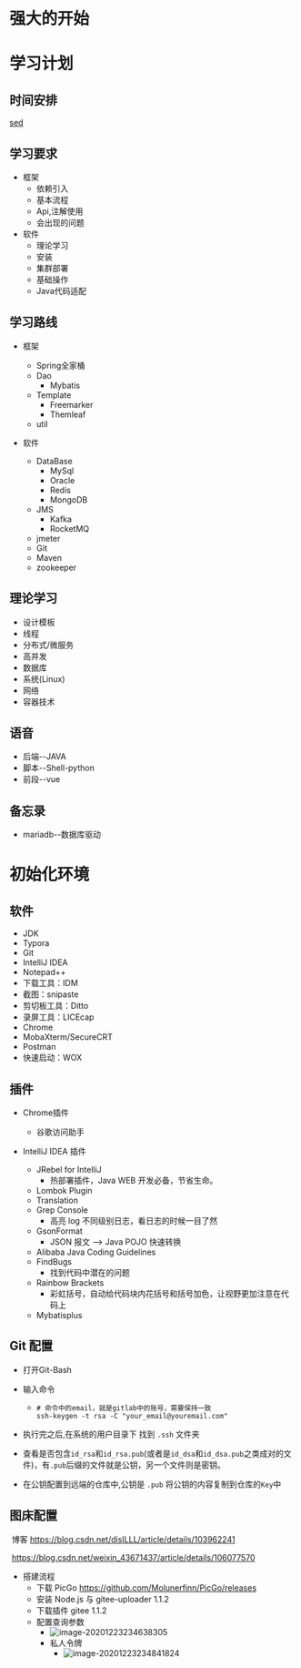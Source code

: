 # 强大的开始

# 学习计划

## 时间安排

[sed](./linux/命令.md#sed)

## 学习要求

- 框架
  - 依赖引入
  - 基本流程
  - Api,注解使用
  - 会出现的问题
- 软件
  - 理论学习
  - 安装
  - 集群部署
  - 基础操作
  - Java代码适配

## 学习路线

- 框架

  - Spring全家桶
  - Dao
    - Mybatis
  - Template
    - Freemarker
    - Themleaf
  - util

- 软件

  - DataBase
    - MySql
    - Oracle
    - Redis
    - MongoDB
  - JMS
    - Kafka
    - RocketMQ
  - jmeter
  - Git
  - Maven
  - zookeeper
## 理论学习

  - 设计模板
  - 线程
  - 分布式/微服务
  - 高并发
  - 数据库
  - 系统(Linux)
  - 网络
  - 容器技术



## 语音

- 后端--JAVA
- 脚本--Shell-python
- 前段--vue

## 备忘录

- mariadb--数据库驱动

  

# 初始化环境

## 软件

- JDK
- Typora
- Git 
- IntelliJ IDEA
- Notepad++
- 下载工具：IDM
- 截图：snipaste
- 剪切板工具：Ditto
- 录屏工具：LICEcap
- Chrome
- MobaXterm/SecureCRT
- Postman
- 快速启动：WOX

## 插件

- Chrome插件
  - 谷歌访问助手

- IntelliJ IDEA 插件
  - JRebel for IntelliJ
    - 热部署插件，Java WEB 开发必备，节省生命。
  - Lombok Plugin
  - Translation
  - Grep Console
    - 高亮 log 不同级别日志，看日志的时候一目了然
  - GsonFormat
    - JSON 报文 –> Java POJO 快速转换
  - Alibaba Java Coding Guidelines
  - FindBugs
    - 找到代码中潜在的问题
  - Rainbow Brackets
    - 彩虹括号，自动给代码块内花括号和括号加色，让视野更加注意在代码上
  - Mybatisplus



## Git 配置

- 打开Git-Bash

- 输入命令

  - ```shell
    # 命令中的email，就是gitlab中的账号，需要保持一致
    ssh-keygen -t rsa -C "your_email@youremail.com"
    ```

- 执行完之后,在系统的用户目录下 找到 `.ssh` 文件夹

- 查看是否包含`id_rsa`和`id_rsa.pub`(或者是`id_dsa`和`id_dsa.pub`之类成对的文件)，有`.pub`后缀的文件就是公钥，另一个文件则是密钥。

- 在公钥配置到远端的仓库中,公钥是 `.pub` 将公钥的内容复制到仓库的`Key`中





## 图床配置

​	博客  https://blog.csdn.net/disILLL/article/details/103962241

​			 https://blog.csdn.net/weixin_43671437/article/details/106077570

- 搭建流程
  - 下载 PicGo  https://github.com/Molunerfinn/PicGo/releases
  - 安装 Node.js 与 gitee-uploader 1.1.2
  - 下载插件 gitee 1.1.2
  - 配置查询参数
    - ![image-20201223234638305](https://gitee.com/y1165166678/image/raw/master/img/image-20201223234638305.png)
    - 私人令牌
      - ![image-20201223234841824](https://gitee.com/y1165166678/image/raw/master/img/image-20201223234841824.png)

